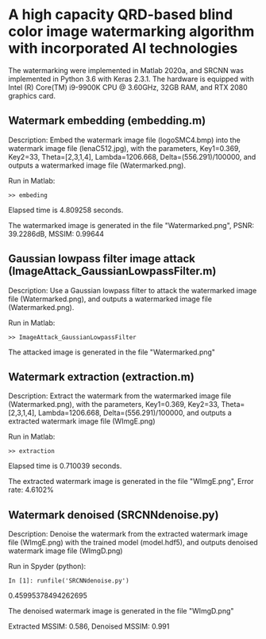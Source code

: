 #  A high capacity QRD-based blind color image watermarking algorithm with incorporated AI technologies

The watermarking were implemented in Matlab 2020a, and SRCNN was implemented in Python 3.6 with Keras 2.3.1. The hardware is equipped with Intel (R) Core(TM) i9-9900K CPU @ 3.60GHz, 32GB RAM, and RTX 2080 graphics card.


## Watermark embedding (embedding.m)
Description: Embed the watermark image file (logoSMC4.bmp) into the watermark image file (lenaC512.jpg), with the parameters, Key1=0.369, Key2=33, Theta=[2,3,1,4], Lambda=1206.668, Delta=(556.291)/100000, and outputs a watermarked image file (Watermarked.png).

Run in Matlab:

    >> embeding
		
Elapsed time is 4.809258 seconds.

The watermarked image is generated in the file "Watermarked.png", PSNR: 39.2286dB, MSSIM: 0.99644



## Gaussian lowpass filter image attack (ImageAttack_GaussianLowpassFilter.m)
Description: Use a Gaussian lowpass filter to attack the watermarked image file (Watermarked.png), and outputs a watermarked image file (Watermarked.png).

Run in Matlab:

    >> ImageAttack_GaussianLowpassFilter
		
The attacked image is generated in the file "Watermarked.png"



## Watermark extraction (extraction.m)
Description: Extract the watermark from the watermarked image file (Watermarked.png), with the parameters, Key1=0.369, Key2=33, Theta=[2,3,1,4], Lambda=1206.668, Delta=(556.291)/100000, and outputs a extracted watermark image file (WImgE.png)

Run in Matlab:

    >> extraction
		
Elapsed time is 0.710039 seconds.

The extracted watermark image is generated in the file "WImgE.png", Error rate: 4.6102%



## Watermark denoised (SRCNNdenoise.py)
Description: Denoise the watermark from the extracted watermark image file (WImgE.png) with the trained model (model.hdf5), and outputs denoised watermark image file (WImgD.png)

Run in Spyder (python):

    In [1]: runfile('SRCNNdenoise.py')
		
0.45995378494262695

The denoised watermark image is generated in the file "WImgD.png"

Extracted MSSIM: 0.586, Denoised  MSSIM: 0.991


